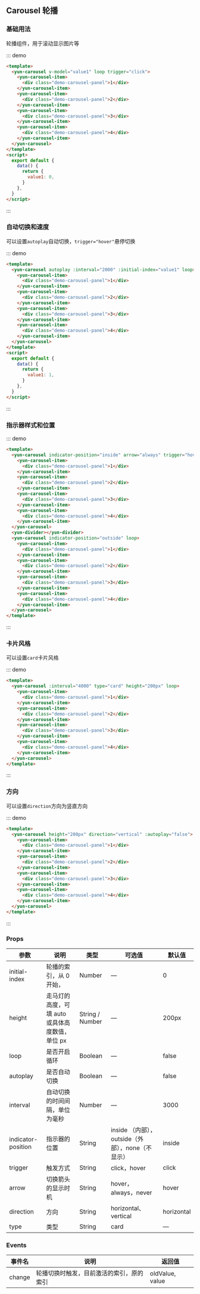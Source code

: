 ## Carousel 轮播

### 基础用法

轮播组件，用于滚动显示图片等

::: demo

```html
<template>
  <yun-carousel v-model="value1" loop trigger="click">
    <yun-carousel-item>
      <div class="demo-carousel-panel">1</div>
    </yun-carousel-item>
    <yun-carousel-item>
      <div class="demo-carousel-panel">2</div>
    </yun-carousel-item>
    <yun-carousel-item>
      <div class="demo-carousel-panel">3</div>
    </yun-carousel-item>
    <yun-carousel-item>
      <div class="demo-carousel-panel">4</div>
    </yun-carousel-item>
  </yun-carousel>
</template>
<script>
  export default {
    data() {
      return {
        value1: 0,
      }
    },
  }
</script>
```

:::

### 自动切换和速度

可以设置`autoplay`自动切换，`trigger="hover"`悬停切换

::: demo

```html
<template>
  <yun-carousel autoplay :interval="2000" :initial-index="value1" loop>
    <yun-carousel-item>
      <div class="demo-carousel-panel">1</div>
    </yun-carousel-item>
    <yun-carousel-item>
      <div class="demo-carousel-panel">2</div>
    </yun-carousel-item>
    <yun-carousel-item>
      <div class="demo-carousel-panel">3</div>
    </yun-carousel-item>
    <yun-carousel-item>
      <div class="demo-carousel-panel">4</div>
    </yun-carousel-item>
  </yun-carousel>
</template>
<script>
  export default {
    data() {
      return {
        value1: 1,
      }
    },
  }
</script>
```

:::

### 指示器样式和位置

::: demo

```html
<template>
  <yun-carousel indicator-position="inside" arrow="always" trigger="hover" loop>
    <yun-carousel-item>
      <div class="demo-carousel-panel">1</div>
    </yun-carousel-item>
    <yun-carousel-item>
      <div class="demo-carousel-panel">2</div>
    </yun-carousel-item>
    <yun-carousel-item>
      <div class="demo-carousel-panel">3</div>
    </yun-carousel-item>
    <yun-carousel-item>
      <div class="demo-carousel-panel">4</div>
    </yun-carousel-item>
  </yun-carousel>
  <yun-divider></yun-divider>
  <yun-carousel indicator-position="outside" loop>
    <yun-carousel-item>
      <div class="demo-carousel-panel">1</div>
    </yun-carousel-item>
    <yun-carousel-item>
      <div class="demo-carousel-panel">2</div>
    </yun-carousel-item>
    <yun-carousel-item>
      <div class="demo-carousel-panel">3</div>
    </yun-carousel-item>
    <yun-carousel-item>
      <div class="demo-carousel-panel">4</div>
    </yun-carousel-item>
  </yun-carousel>
</template>
```

:::

### 卡片风格

可以设置`card`卡片风格

::: demo

```html
<template>
  <yun-carousel :interval="4000" type="card" height="200px" loop>
    <yun-carousel-item>
      <div class="demo-carousel-panel">1</div>
    </yun-carousel-item>
    <yun-carousel-item>
      <div class="demo-carousel-panel">2</div>
    </yun-carousel-item>
    <yun-carousel-item>
      <div class="demo-carousel-panel">3</div>
    </yun-carousel-item>
    <yun-carousel-item>
      <div class="demo-carousel-panel">4</div>
    </yun-carousel-item>
  </yun-carousel>
</template>
```

:::

### 方向

可以设置`direction`方向为竖直方向

::: demo

```html
<template>
  <yun-carousel height="200px" direction="vertical" :autoplay="false">
    <yun-carousel-item>
      <div class="demo-carousel-panel">1</div>
    </yun-carousel-item>
    <yun-carousel-item>
      <div class="demo-carousel-panel">2</div>
    </yun-carousel-item>
    <yun-carousel-item>
      <div class="demo-carousel-panel">3</div>
    </yun-carousel-item>
    <yun-carousel-item>
      <div class="demo-carousel-panel">4</div>
    </yun-carousel-item>
  </yun-carousel>
</template>
```

:::

### Props

| 参数               | 说明                                            | 类型            | 可选值                                           | 默认值     |
| ------------------ | ----------------------------------------------- | --------------- | ------------------------------------------------ | ---------- |
| initial-index      | 轮播的索引，从 0 开始，                         | Number          | —                                                | 0          |
| height             | 走马灯的高度，可填 auto 或具体高度数值，单位 px | String / Number | —                                                | 200px      |
| loop               | 是否开启循环                                    | Boolean         | —                                                | false      |
| autoplay           | 是否自动切换                                    | Boolean         | —                                                | false      |
| interval           | 自动切换的时间间隔，单位为毫秒                  | Number          | —                                                | 3000       |
| indicator-position | 指示器的位置                                    | String          | inside （内部），outside（外部），none（不显示） | inside     |
| trigger            | 触发方式                                        | String          | click，hover                                     | click      |
| arrow              | 切换箭头的显示时机                              | String          | hover，always，never                             | hover      |
| direction          | 方向                                            | String          | horizontal、vertical                             | horizontal |
| type               | 类型                                            | String          | card                                             | —          |

### Events

| 事件名 | 说明                                     | 返回值          |
| ------ | ---------------------------------------- | --------------- |
| change | 轮播切换时触发，目前激活的索引，原的索引 | oldValue, value |
